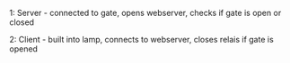 1: Server - connected to gate, opens webserver, checks if gate is open or closed

2: Client - built into lamp, connects to webserver, closes relais if gate is opened

